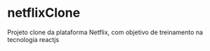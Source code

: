 # netflixClone
Projeto clone da plataforma Netflix, com objetivo de treinamento na tecnologia reactjs
